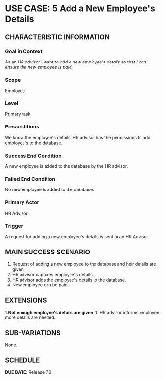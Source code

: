# USE CASE: 5 Add a New Employee's Details

## CHARACTERISTIC INFORMATION

### Goal in Context

As an *HR advisor* I want *to add a new employee's details* so that *I can ensure the new employee is paid.*

### Scope

Employee.

### Level

Primary task.

### Preconditions

We know the employee's details. HR advisor has the permissions to add employee's to the database.

### Success End Condition

A new employee is added to the database by the HR advisor.

### Failed End Condition

No new employee is added to the database.

### Primary Actor

HR Advisor.

### Trigger

A request for adding a new employee's details is sent to an HR Advisor.

## MAIN SUCCESS SCENARIO

1. Request of adding a new employee to the database and heir details are given.
2. HR advisor captures employee's details.
3. HR advisor adds the employee's details to the database.
4. New employee can be paid.

## EXTENSIONS

1.**Not enough employee's details are given**:
    1. HR advisor informs employee more details are needed.

## SUB-VARIATIONS

None.

## SCHEDULE

**DUE DATE**: Release 7.0